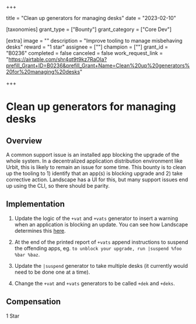+++

title = "Clean up generators for managing desks"
date = "2023-02-10"

[taxonomies]
grant_type = ["Bounty"]
grant_category = ["Core Dev"]

[extra]
image = ""
description = "Improve tooling to manage misbehaving desks"
reward = "1 star"
assignee = [""]
champion = [""]
grant_id = "B0236"
completed = false
canceled = false
work_request_link = "https://airtable.com/shr4qt9t9kz7RaOIa?prefill_Grant+ID=B0236&prefill_Grant+Name=Clean%20up%20generators%20for%20managing%20desks"

+++

# Clean up generators for managing desks

## Overview

A common support issue is an installed app blocking the upgrade of the whole system. In a decentralized application distribution environment like Urbit, this is likely to remain an issue for some time. This bounty is to clean up the tooling to 1) identify that an app(s) is blocking upgrade and 2) take corrective action. Landscape has a UI for this, but many support issues end up using the CLI, so there should be parity.

## Implementation

1. Update the logic of the `+vat` and `+vats` generator to insert a warning when an application is blocking an update. You can see how Landscape determines this [here](https://github.com/tloncorp/landscape/blob/master/ui/src/logic/useSystemUpdate.tsx#L9).

2. At the end of the printed report of `+vats` append instructions to suspend the offending apps, eg. `to unblock your upgrade, run |suspend %foo %bar %baz`.

3. Update the `|suspend` generator to take multiple desks (it currently would need to be done one at a time).

4. Change the `+vat` and `+vats` generators to be called `+dek` and `+deks`. 

## Compensation

1 Star
